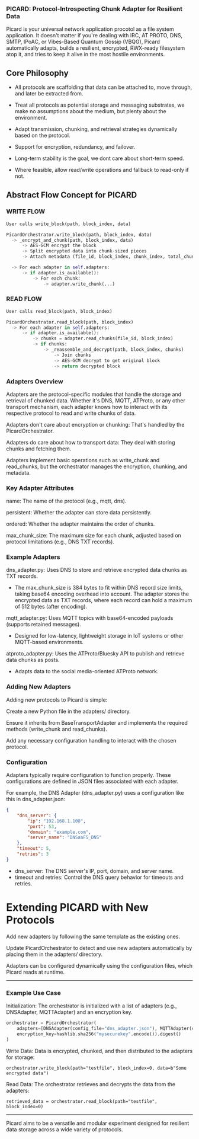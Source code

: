 ### PICARD: Protocol-Introspecting Chunk Adapter for Resilient Data 
Picard is your universal network application procotol as a file system application. It doesn't matter if you're dealing with IRC, AT PROTO, DNS, SMTP, IPoAC, or Vibes-Based Quantum Gossip (VBQG), Picard automatically adapts, builds a resilient, encrypted, RWX-ready filesystem atop it, and tries to keep it alive in the most hostile environments.

## Core Philosophy

* All protocols are scaffolding that data can be attached to, move through, and later be extracted from.

* Treat all protocols as potential storage and messaging substrates, we make no assumptions about the medium, but plenty about the environment.

* Adapt transmission, chunking, and retrieval strategies dynamically based on the protocol.

* Support for encryption, redundancy, and failover.

* Long-term stability is the goal, we dont care about short-term speed.

* Where feasible, allow read/write operations and fallback to read-only if not.



## Abstract Flow Concept for PICARD

### WRITE FLOW

``` python
User calls write_block(path, block_index, data)

PicardOrchestrator.write_block(path, block_index, data)
  -> _encrypt_and_chunk(path, block_index, data)
      -> AES-GCM encrypt the block
      -> Split encrypted data into chunk-sized pieces
      -> Attach metadata (file_id, block_index, chunk_index, total_chunks)

  -> For each adapter in self.adapters:
      -> if adapter.is_available():
          -> For each chunk:
              -> adapter.write_chunk(...)
```

### READ FLOW

``` python
User calls read_block(path, block_index)

PicardOrchestrator.read_block(path, block_index)
  -> For each adapter in self.adapters:
      -> if adapter.is_available():
          -> chunks = adapter.read_chunks(file_id, block_index)
          -> if chunks:
              -> _reassemble_and_decrypt(path, block_index, chunks)
                  -> Join chunks
                  -> AES-GCM decrypt to get original block
                  -> return decrypted block
```

### Adapters Overview
Adapters are the protocol-specific modules that handle the storage and retrieval of chunked data. Whether it's DNS, MQTT, ATProto, or any other transport mechanism, each adapter knows how to interact with its respective protocol to read and write chunks of data.

Adapters don't care about encryption or chunking: That's handled by the PicardOrchestrator.

Adapters do care about how to transport data: They deal with storing chunks and fetching them.

Adapters implement basic operations such as write_chunk and read_chunks, but the orchestrator manages the encryption, chunking, and metadata.

### Key Adapter Attributes
name: The name of the protocol (e.g., mqtt, dns).

persistent: Whether the adapter can store data persistently.

ordered: Whether the adapter maintains the order of chunks.

max_chunk_size: The maximum size for each chunk, adjusted based on protocol limitations (e.g., DNS TXT records).


### Example Adapters
dns_adapter.py: Uses DNS to store and retrieve encrypted data chunks as TXT records.

* The max_chunk_size is 384 bytes to fit within DNS record size limits, taking base64 encoding overhead into account. The adapter stores the encrypted data as TXT records, where each record can hold a maximum of 512 bytes (after encoding).

mqtt_adapter.py: Uses MQTT topics with base64-encoded payloads (supports retained messages).

* Designed for low-latency, lightweight storage in IoT systems or other MQTT-based environments.

atproto_adapter.py: Uses the ATProto/Bluesky API to publish and retrieve data chunks as posts.

* Adapts data to the social media-oriented ATProto network.


### Adding New Adapters
Adding new protocols to Picard is simple:

Create a new Python file in the adapters/ directory.

Ensure it inherits from BaseTransportAdapter and implements the required methods (write_chunk and read_chunks).

Add any necessary configuration handling to interact with the chosen protocol.


### Configuration
Adapters typically require configuration to function properly. These configurations are defined in JSON files associated with each adapter.

For example, the DNS Adapter (dns_adapter.py) uses a configuration like this in dns_adapter.json:
``` JSON
{
    "dns_server": {
        "ip": "192.168.1.100",
        "port": 53,
        "domain": "example.com",
        "server_name": "DNSaaFS_DNS"
    },
    "timeout": 5,
    "retries": 3
}
```
* dns_server: The DNS server's IP, port, domain, and server name.
* timeout and retries: Control the DNS query behavior for timeouts and retries.


# Extending PICARD with New Protocols
Add new adapters by following the same template as the existing ones.

Update PicardOrchestrator to detect and use new adapters automatically by placing them in the adapters/ directory.

Adapters can be configured dynamically using the configuration files, which Picard reads at runtime.

---

### Example Use Case
Initialization:
The orchestrator is initialized with a list of adapters (e.g., DNSAdapter, MQTTAdapter) and an encryption key.

``` python
orchestrator = PicardOrchestrator(
    adapters=[DNSAdapter(config_file="dns_adapter.json"), MQTTAdapter(config_file="mqtt_adapter.json")],
    encryption_key=hashlib.sha256("mysecurekey".encode()).digest()
)
```
Write Data:
Data is encrypted, chunked, and then distributed to the adapters for storage:

```
orchestrator.write_block(path="testfile", block_index=0, data=b"Some encrypted data")
```
Read Data:
The orchestrator retrieves and decrypts the data from the adapters:
```
retrieved_data = orchestrator.read_block(path="testfile", block_index=0)
```
---

Picard aims to be a versatile and modular experiment designed for resilient data storage across a wide variety of protocols.

